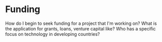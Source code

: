 # Funding

How do I begin to seek funding for a project that I'm working on? What is the application for grants, loans, venture capital like? Who has a specific focus on technology in developing countries?
